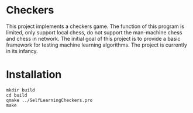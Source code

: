 # Checkers
This project implements a checkers game. The function of this program is limited, only support local chess, do not support the man-machine chess and chess in network. The initial goal of this project is to provide a basic framework for testing machine learning algorithms. The project is currently in its infancy.  
# Installation
<pre><code>mkdir build
cd build
qmake ../SelfLearningCheckers.pro
make</code></pre>
